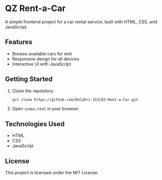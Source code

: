 # QZ Rent-a-Car

A simple frontend project for a car rental service, built with HTML, CSS, and JavaScript.

## Features

- Browse available cars for rent
- Responsive design for all devices
- Interactive UI with JavaScript

## Getting Started

1. Clone the repository:
   ```bash
   git clone https://github.com/0xCybri-313/QZ-Rent-a-Car.git
   ```
2. Open `index.html` in your browser.

## Technologies Used

- HTML
- CSS
- JavaScript

## License

This project is licensed under the MIT License.

